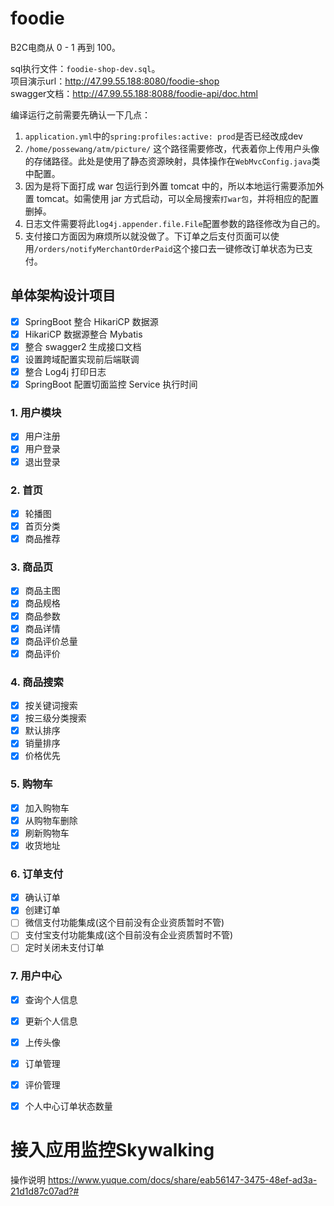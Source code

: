 # foodie
B2C电商从 0 - 1 再到 100。

sql执行文件：`foodie-shop-dev.sql`。  
项目演示url：http://47.99.55.188:8080/foodie-shop  
swagger文档：http://47.99.55.188:8088/foodie-api/doc.html
  
编译运行之前需要先确认一下几点：
1. `application.yml`中的`spring:profiles:active: prod`是否已经改成dev
2. `/home/possewang/atm/picture/` 这个路径需要修改，代表着你上传用户头像的存储路径。此处是使用了静态资源映射，具体操作在`WebMvcConfig.java`类中配置。
3. 因为是将下面打成 war 包运行到外置 tomcat 中的，所以本地运行需要添加外置 tomcat。如需使用 jar 方式启动，可以全局搜索`打war包`，并将相应的配置删掉。
4. 日志文件需要将此`log4j.appender.file.File`配置参数的路径修改为自己的。
5. 支付接口方面因为麻烦所以就没做了。下订单之后支付页面可以使用`/orders/notifyMerchantOrderPaid`这个接口去一键修改订单状态为已支付。

## 单体架构设计项目
- [x] SpringBoot 整合 HikariCP 数据源
- [x] HikariCP 数据源整合 Mybatis
- [x] 整合 swagger2 生成接口文档
- [x] 设置跨域配置实现前后端联调
- [x] 整合 Log4j 打印日志
- [x] SpringBoot 配置切面监控 Service 执行时间
### 1. 用户模块
- [x] 用户注册
- [x] 用户登录
- [x] 退出登录
### 2. 首页
- [x] 轮播图
- [x] 首页分类
- [x] 商品推荐
### 3. 商品页
- [x] 商品主图
- [x] 商品规格
- [x] 商品参数
- [x] 商品详情
- [x] 商品评价总量
- [x] 商品评价
### 4. 商品搜索
- [x] 按关键词搜索
- [x] 按三级分类搜索
- [x] 默认排序
- [x] 销量排序
- [x] 价格优先
### 5. 购物车
- [x] 加入购物车
- [x] 从购物车删除
- [x] 刷新购物车
- [x] 收货地址
### 6. 订单支付
- [x] 确认订单
- [x] 创建订单
- [ ] 微信支付功能集成(这个目前没有企业资质暂时不管)
- [ ] 支付宝支付功能集成(这个目前没有企业资质暂时不管)
- [ ] 定时关闭未支付订单
### 7. 用户中心
- [x] 查询个人信息
- [x] 更新个人信息
- [x] 上传头像
- [x] 订单管理
- [x] 评价管理
- [x] 个人中心订单状态数量


# 接入应用监控Skywalking
操作说明
https://www.yuque.com/docs/share/eab56147-3475-48ef-ad3a-21d1d87c07ad?#